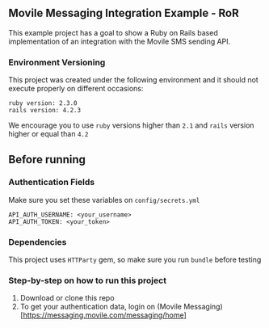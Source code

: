 ## Movile Messaging Integration Example - RoR

This example project has a goal to show a Ruby on Rails based implementation of an integration with the Movile SMS sending API.

### Environment Versioning
This project was created under the following environment and it should not execute properly on different occasions:

```
ruby version: 2.3.0
rails version: 4.2.3
```

We encourage you to use `ruby` versions higher than `2.1` and `rails` version higher or equal than `4.2`

## Before running

### Authentication Fields

Make sure you set these variables on `config/secrets.yml`

```
API_AUTH_USERNAME: <your_username>
API_AUTH_TOKEN: <your_token>
```

### Dependencies

This project uses `HTTParty` gem, so make sure you run `bundle` before testing

### Step-by-step on how to run this project

1. Download or clone this repo
2. To get your authentication data, login on (Movile Messaging)[https://messaging.movile.com/messaging/home]
